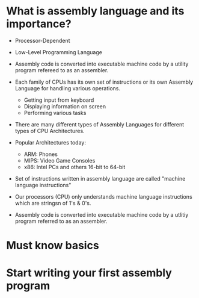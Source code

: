 # What is assembly language and its importance?

- Processor-Dependent
- Low-Level Programming Language
- Assembly code is converted into executable machine code by a utility program refereed to as an assembler.




- Each family of CPUs has its own set of instructions or its own Assembly Language for handling various operations.
  - Getting input from keyboard
  - Displaying information on screen
  - Performing various tasks





- There are many different types of Assembly Languages for different types of CPU Architectures.
- Popular Architectures today:
  - ARM: Phones
  - MIPS: Video Game Consoles
  - x86: Intel PCs and others 16-bit to 64-bit





- Set of instructions written in assembly language are called "machine language instructions"
- Our processors (CPU) only understands machine language instructions which are stringsn of 1's & 0's.
- Assembly code is converted into executable machine code by a utlitiy program referred to as an assembler. 







# Must know basics

# Start writing your first assembly program

